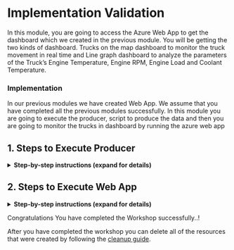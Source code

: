 # Implementation Validation 

In this module, you are going to access the Azure Web App to get the dashboard which we created in the previous module. You will be getting the two kinds of dashboard. Trucks on the map dashboard to monitor the truck movement in real time and Line graph dashboard to analyze the parameters of the Truck’s Engine Temperature, Engine RPM, Engine Load and Coolant Temperature.

### Implementation

In our previous modules we have created Web App. We assume that you have completed all the previous modules successfully. In this module you are going to execute the producer, script to produce the data and then you are going to monitor the trucks in dashboard by running the azure web app

## 1. Steps to Execute Producer

<details>
<summary><strong>Step-by-step instructions (expand for details)</strong></summary><p>
 
1. Open Azure Portal home page

1. Click on **Cloud shell** to open the Azure PowerShell command-line.

  	![HERE Maps & Location Services Data Streams](../Images/1_AzureHome_CloudShell.png)

1. Let’s it open the **PowerShell command-line** it may take few seconds to open up

	![HERE Maps & Location Services Data Streams](../Images/2_PowershellCommandline.png)
	
1. Ensure that the command-line interface indicates its **PowerShell**, by default it will be in the Azure directory. We need to set location to execute our Producer script. Execute the below command to set location

                >Set-Location $home 
	
		
6. It changes the directory and it set’s the home location of the user profile


1. Navigate to the **Producer** directory by executing the below command 

                >cd Producer
	
  
1. You can run up to 10 Trucks to emit data. You can mention the number of trucks should run at a time by mentioning in the command line. You can mention from 1 to 10.

              	>node index.js 8

	![HERE Maps & Location Services Data Streams](../Images/10_ProducerResultConsole_2.png)
  
  
 1. Keep this window open and let's producer, script to be running to see the real time truck movement on the map
  
</p></details>

## 2. Steps to Execute Web App

<details>
<summary><strong>Step-by-step instructions (expand for details)</strong></summary><p>

1. Open the browser tab and enter the Web App URL which you copied/saved in the previous module

 		Eg: https://fleetdashboard.azurewebsites.net

1. You can able to see the Map dashboard. Based on your truck count in the producer the Truck icons will be displayed in the Map.

1. Every five seconds you can able to see the movement of the truck

  	![HERE Maps & Location Services Data Streams](../Images/3_DashboardOutput.PNG)

1. To access the Line Graph dashboard, type /graph in the URL and enter

              Eg: https://fleetdashboard.azurewebsites.net/graph
              
    ![HERE Maps & Location Services Data Streams](../Images/4_DashboardOutput_Graph.PNG)


1. Its open's a new page and you can see a Select Vehicle Text box

    ![HERE Maps & Location Services Data Streams](../Images/5_DashboardOutput_Graph_Select.PNG)
    
1. Click in textbox, its dropdown the available tuck details

    ![HERE Maps & Location Services Data Streams](../Images/6_DashboardOutput_Graph_Select.png)
    
1. Select the Truck and click on Submit button, it plots the Line graph of Engine Temperature, Engine RPM, Engine Load and Coolant Temperature.

    ![HERE Maps & Location Services Data Streams](../Images/7_LineGraph_DashboardOutput.PNG)
    
    
    ![HERE Maps & Location Services Data Streams](../Images/8_LineGraph_DashboardOutput.PNG)

  
</p></details>




Congratulations You have completed the Workshop successfully..!
  
After you have completed the workshop you can delete all of the resources that were created by following the [cleanup guide][cleanup].



[cleanup]: ../5_CleanUp/


